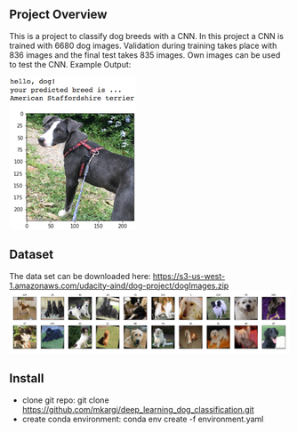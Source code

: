 [//]: # (Image References)

[image1]: ./images/sample_dog_output.png "Sample Output"
[image2]: ./images/dog-breeds.png "dog breeds"


## Project Overview

This is a project to classify dog breeds with a CNN. In this project a CNN is trained with 6680 dog images. Validation during training takes place with 836 images and the final test takes 835 images.
Own images can be used to test the CNN. Example Output:

![Sample Output][image1]


## Dataset 
The data set can be downloaded here:
https://s3-us-west-1.amazonaws.com/udacity-aind/dog-project/dogImages.zip
![dog breeds][image2]


## Install
- clone git repo: git clone https://github.com/mkargi/deep_learning_dog_classification.git
- create conda environment: conda env create -f environment.yaml


